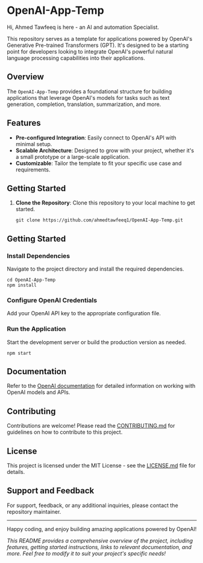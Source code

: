 # OpenAI-App-Temp

Hi, Ahmed Tawfeeq is here - an AI and automation Specialist.

This repository serves as a template for applications powered by OpenAI's Generative Pre-trained Transformers (GPT). It's designed to be a starting point for developers looking to integrate OpenAI's powerful natural language processing capabilities into their applications.

## Overview

The `OpenAI-App-Temp` provides a foundational structure for building applications that leverage OpenAI's models for tasks such as text generation, completion, translation, summarization, and more.

## Features

- **Pre-configured Integration**: Easily connect to OpenAI's API with minimal setup.
- **Scalable Architecture**: Designed to grow with your project, whether it's a small prototype or a large-scale application.
- **Customizable**: Tailor the template to fit your specific use case and requirements.

## Getting Started

1. **Clone the Repository**: Clone this repository to your local machine to get started.

   ```
   git clone https://github.com/ahmedtawfeeq1/OpenAI-App-Temp.git
   ```

## Getting Started

### Install Dependencies

Navigate to the project directory and install the required dependencies.

    
    cd OpenAI-App-Temp
    npm install
    

### Configure OpenAI Credentials

Add your OpenAI API key to the appropriate configuration file.

### Run the Application

Start the development server or build the production version as needed.

    
    npm start
    

## Documentation

Refer to the [OpenAI documentation](https://platform.openai.com/docs/) for detailed information on working with OpenAI models and APIs.

## Contributing

Contributions are welcome! Please read the [CONTRIBUTING.md](CONTRIBUTING.md) for guidelines on how to contribute to this project.

## License

This project is licensed under the MIT License - see the [LICENSE.md](LICENSE.md) file for details.

## Support and Feedback

For support, feedback, or any additional inquiries, please contact the repository maintainer.

---

Happy coding, and enjoy building amazing applications powered by OpenAI!


*This README provides a comprehensive overview of the project, including features, getting started instructions, links to relevant documentation, and more. Feel free to modify it to suit your project's specific needs!*
